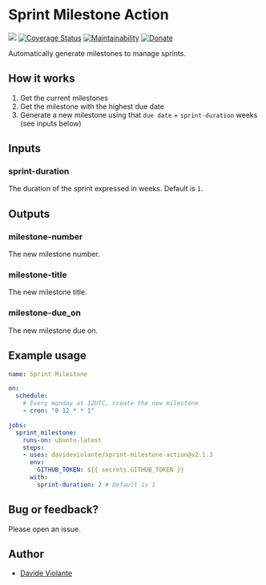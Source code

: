 # Sprint Milestone Action
[![](https://github.com/davideviolante/sprint-milestone-action/workflows/Node.js%20CI/badge.svg)](https://github.com/DavideViolante/sprint-milestone-action/actions?query=workflow%3A%22Node.js+CI%22) [![Coverage Status](https://coveralls.io/repos/github/DavideViolante/sprint-milestone-action/badge.svg?branch=master)](https://coveralls.io/github/DavideViolante/sprint-milestone-action?branch=master) [![Maintainability](https://api.codeclimate.com/v1/badges/60f9b3a6b4177a0bfe77/maintainability)](https://codeclimate.com/github/DavideViolante/sprint-milestone-action/maintainability) [![Donate](https://img.shields.io/badge/paypal-donate-179BD7.svg)](https://www.paypal.me/dviolante)

Automatically generate milestones to manage sprints.

## How it works
1. Get the current milestones
2. Get the milestone with the highest due date
3. Generate a new milestone using that `due date` + `sprint-duration` weeks (see inputs below)

## Inputs

### sprint-duration

The duration of the sprint expressed in weeks. Default is `1`.

## Outputs

### milestone-number

The new milestone number.

### milestone-title

The new milestone title.

### milestone-due_on

The new milestone due on.

## Example usage

```yaml
name: Sprint Milestone

on:
  schedule:
    # Every monday at 12UTC, create the new milestone
    - cron: "0 12 * * 1"

jobs:
  sprint_milestone:
    runs-on: ubuntu-latest
    steps:
    - uses: davideviolante/sprint-milestone-action@v2.1.3
      env:
        GITHUB_TOKEN: ${{ secrets.GITHUB_TOKEN }}
      with:
        sprint-duration: 2 # Default is 1
```

## Bug or feedback?
Please open an issue.

## Author
- [Davide Violante](https://github.com/DavideViolante)
